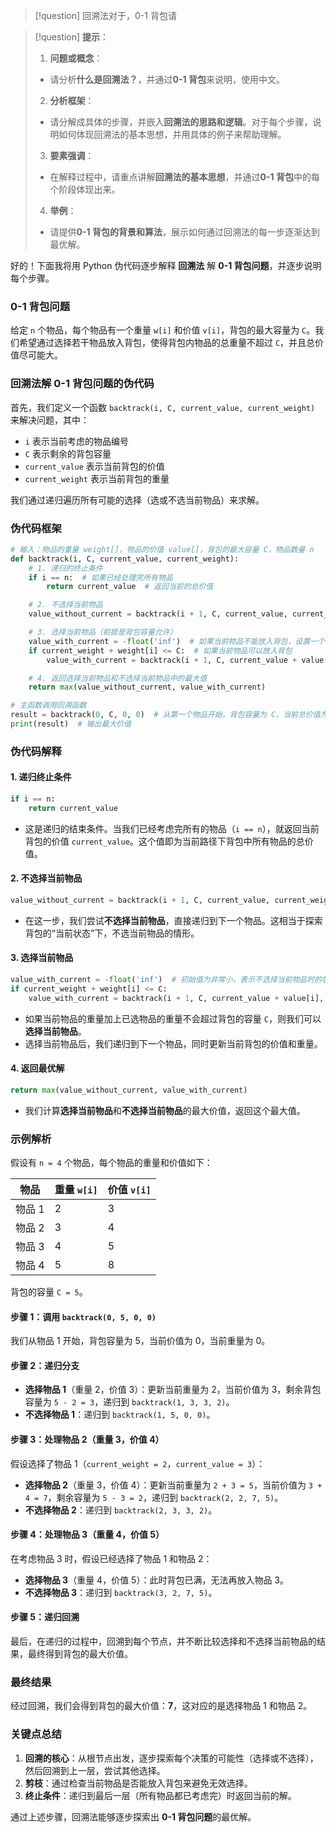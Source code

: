 >[!question] 
回溯法对于，0-1 背包请


>[!question] 
>**提示**：
>1. **问题或概念**：  
>   - 请分析**什么是回溯法？**，并通过**0-1 背包**来说明，使用中文。
>2. **分析框架**：  
>   - 请分解成具体的步骤，并嵌入**回溯法的思路和逻辑**。对于每个步骤，说明如何体现回溯法的基本思想，并用具体的例子来帮助理解。
>3. **要素强调**：  
>   - 在解释过程中，请重点讲解**回溯法的基本思想**，并通过**0-1 背包**中的每个阶段体现出来。
>4. **举例**：  
>   - 请提供**0-1 背包的背景和算法**，展示如何通过回溯法的每一步逐渐达到最优解。


好的！下面我将用 Python 伪代码逐步解释 **回溯法** 解 **0-1 背包问题**，并逐步说明每个步骤。

### 0-1 背包问题

给定 `n` 个物品，每个物品有一个重量 `w[i]` 和价值 `v[i]`，背包的最大容量为 `C`。我们希望通过选择若干物品放入背包，使得背包内物品的总重量不超过 `C`，并且总价值尽可能大。

### 回溯法解 0-1 背包问题的伪代码

首先，我们定义一个函数 `backtrack(i, C, current_value, current_weight)` 来解决问题，其中：

- `i` 表示当前考虑的物品编号
- `C` 表示剩余的背包容量
- `current_value` 表示当前背包的价值
- `current_weight` 表示当前背包的重量

我们通过递归遍历所有可能的选择（选或不选当前物品）来求解。

### 伪代码框架

```python
# 输入：物品的重量 weight[]，物品的价值 value[]，背包的最大容量 C，物品数量 n
def backtrack(i, C, current_value, current_weight):
    # 1. 递归的终止条件
    if i == n:  # 如果已经处理完所有物品
        return current_value  # 返回当前的总价值

    # 2. 不选择当前物品
    value_without_current = backtrack(i + 1, C, current_value, current_weight)

    # 3. 选择当前物品（前提是背包容量允许）
    value_with_current = -float('inf')  # 如果当前物品不能放入背包，设置一个非常小的值
    if current_weight + weight[i] <= C:  # 如果当前物品可以放入背包
        value_with_current = backtrack(i + 1, C, current_value + value[i], current_weight + weight[i])

    # 4. 返回选择当前物品和不选择当前物品中的最大值
    return max(value_without_current, value_with_current)

# 主函数调用回溯函数
result = backtrack(0, C, 0, 0)  # 从第一个物品开始，背包容量为 C，当前总价值为 0，当前重量为 0
print(result)  # 输出最大价值
```

### 伪代码解释

#### 1. 递归终止条件
```python
if i == n:
    return current_value
```
- 这是递归的结束条件。当我们已经考虑完所有的物品（`i == n`），就返回当前背包的价值 `current_value`。这个值即为当前路径下背包中所有物品的总价值。

#### 2. 不选择当前物品
```python
value_without_current = backtrack(i + 1, C, current_value, current_weight)
```
- 在这一步，我们尝试**不选择当前物品**，直接递归到下一个物品。这相当于探索背包的“当前状态”下，不选当前物品的情形。

#### 3. 选择当前物品
```python
value_with_current = -float('inf')  # 初始值为非常小，表示不选择当前物品时的状态
if current_weight + weight[i] <= C:
    value_with_current = backtrack(i + 1, C, current_value + value[i], current_weight + weight[i])
```
- 如果当前物品的重量加上已选物品的重量不会超过背包的容量 `C`，则我们可以**选择当前物品**。
- 选择当前物品后，我们递归到下一个物品，同时更新当前背包的价值和重量。

#### 4. 返回最优解
```python
return max(value_without_current, value_with_current)
```
- 我们计算**选择当前物品**和**不选择当前物品**的最大价值，返回这个最大值。

### 示例解析

假设有 `n = 4` 个物品，每个物品的重量和价值如下：

| 物品 | 重量 `w[i]` | 价值 `v[i]` |
|------|-------------|-------------|
| 物品 1 | 2           | 3           |
| 物品 2 | 3           | 4           |
| 物品 3 | 4           | 5           |
| 物品 4 | 5           | 8           |

背包的容量 `C = 5`。

#### 步骤 1：调用 `backtrack(0, 5, 0, 0)`
我们从物品 1 开始，背包容量为 5，当前价值为 0，当前重量为 0。

#### 步骤 2：递归分支
- **选择物品 1**（重量 2，价值 3）：更新当前重量为 2，当前价值为 3，剩余背包容量为 `5 - 2 = 3`，递归到 `backtrack(1, 3, 3, 2)`。
- **不选择物品 1**：递归到 `backtrack(1, 5, 0, 0)`。

#### 步骤 3：处理物品 2（重量 3，价值 4）
假设选择了物品 1（`current_weight = 2`，`current_value = 3`）：

- **选择物品 2**（重量 3，价值 4）：更新当前重量为 `2 + 3 = 5`，当前价值为 `3 + 4 = 7`，剩余容量为 `5 - 3 = 2`，递归到 `backtrack(2, 2, 7, 5)`。
- **不选择物品 2**：递归到 `backtrack(2, 3, 3, 2)`。

#### 步骤 4：处理物品 3（重量 4，价值 5）
在考虑物品 3 时，假设已经选择了物品 1 和物品 2：

- **选择物品 3**（重量 4，价值 5）：此时背包已满，无法再放入物品 3。
- **不选择物品 3**：递归到 `backtrack(3, 2, 7, 5)`。

#### 步骤 5：递归回溯
最后，在递归的过程中，回溯到每个节点，并不断比较选择和不选择当前物品的结果，最终得到背包的最大价值。

### 最终结果

经过回溯，我们会得到背包的最大价值：**7**，这对应的是选择物品 1 和物品 2。

### 关键点总结

1. **回溯的核心**：从根节点出发，逐步探索每个决策的可能性（选择或不选择），然后回溯到上一层，尝试其他选择。
2. **剪枝**：通过检查当前物品是否能放入背包来避免无效选择。
3. **终止条件**：递归到最后一层（所有物品都已考虑完）时返回当前的解。

通过上述步骤，回溯法能够逐步探索出 **0-1 背包问题**的最优解。
